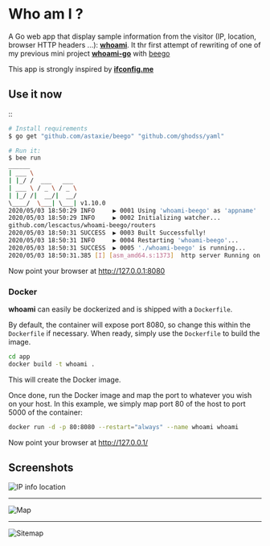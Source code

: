 Who am I ?
==================

A Go web app that display sample information from the visitor (IP, location, browser HTTP headers ...): **[whoami](https://whoami-beego.alexasr.tk/)**.
It thr first attempt of rewriting of one of my previous mini project **[whoami-go](https://github.com/lescactus/whoami-go)** with [beego](https://beego.me/)

This app is strongly inspired by **[ifconfig.me](http://ifconfig.me)**


Use it now
----------
::

```sh
# Install requirements
$ go get "github.com/astaxie/beego" "github.com/ghodss/yaml"

# Run it:
$ bee run
______
| ___ \
| |_/ /  ___   ___
| ___ \ / _ \ / _ \
| |_/ /|  __/|  __/
\____/  \___| \___| v1.10.0
2020/05/03 18:50:29 INFO     ▶ 0001 Using 'whoami-beego' as 'appname'
2020/05/03 18:50:29 INFO     ▶ 0002 Initializing watcher...
github.com/lescactus/whoami-beego/routers
2020/05/03 18:50:31 SUCCESS  ▶ 0003 Built Successfully!
2020/05/03 18:50:31 INFO     ▶ 0004 Restarting 'whoami-beego'...
2020/05/03 18:50:31 SUCCESS  ▶ 0005 './whoami-beego' is running...
2020/05/03 18:50:31.385 [I] [asm_amd64.s:1373]  http server Running on http://:8080
```

Now point your browser at http://127.0.0.1:8080

### Docker
**whoami** can easily be dockerized and is shipped with a ``Dockerfile``.

By default, the container will expose port 8080, so change this within the ``Dockerfile`` if necessary. When ready, simply use the ``Dockerfile`` to build the image.

```sh
cd app
docker build -t whoami .
```
This will create the Docker image.

Once done, run the Docker image and map the port to whatever you wish on your host. In this example, we simply map port 80 of the host to port 5000 of the container:

```sh
docker run -d -p 80:8080 --restart="always" --name whoami whoami 
```

Now point your browser at http://127.0.0.1/

Screenshots
-----------
![IP info location](https://i.imgur.com/y1EMwDe.png "IP info location")
***
![Map](https://i.imgur.com/QN4JMiX.png "Map")
***
![Sitemap](https://i.imgur.com/PCyz1qo.png "Site map")
